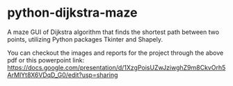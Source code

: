 # python-dijkstra-maze
A maze GUI of Dijkstra algorithm that finds the shortest path between two points, utilizing Python packages Tkinter and Shapely.

You can checkout the images and reports for the project through the above pdf or this powerpoint link:
https://docs.google.com/presentation/d/1XzgPoisUZwJziwghZ9m8CkvOrh5ArMIYt8X6VDqD_G0/edit?usp=sharing
